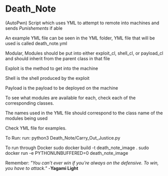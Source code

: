 # Death_Note
(AutoPwn) 
Script which uses YML to attempt to remote into machines and sends *Punishements* if able

An example YML file can be seen in the YML folder, YML file that will be used is called death_note.yml

Modular, Modules should be put into either exploit_cl, shell_cl, or payload_cl and should inherit from the parent class
in that file

Exploit is the method to get into the machine

Shell is the shell produced by the exploit

Payload is the payload to be deployed on the machine

To see what modules are available for each, check each of the corresponding classes.

The names used in the YML file should correspond to the class name of the modules being used

Check YML file for examples.


To Run:
run: python3 Death_Note/Carry_Out_Justice.py

To run through Docker 
sudo docker build -t death_note_image .
sudo docker run -e PYTHONUNBUFFERED=0 death_note_image

Remember: *"You can’t ever win if you’re always on the defensive. To win, you have to attack."* -**Yagami Light**




